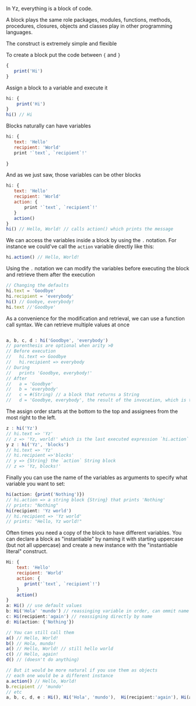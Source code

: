 In Yz, everything is a block of code. 

A block plays the same role packages, modules, functions, methods, procedures, closures, objects and classes play in other programming languages. 

The construct is extremely simple and flexible

To create a block put the code between `{` and `}`
```javascript
{
   print('Hi')
}
```

Assign a block to a variable and execute it

```javascript
hi: {
    print('Hi')
}
hi() // Hi
```

Blocks naturally can have variables

```javascript
hi: {
   text: 'Hello'
   recipient: 'World'
   print '`text`, `recipient`!'
    
}
```

And as we just saw, those variables can be other blocks

```javascript
hi: {
   text: 'Hello'
   recipient: 'World'
   action: {
       print '`text`, `recipient`!'
   }
   action()
}
hi() // Hello, World! // calls action() which prints the message
```

We can access the variables inside a block by using the `.`  notation. 
For instance we could've call the `action` variable directly like this:

```javascript
hi.action() // Hello, World!
```

Using the `.` notation we can modify the variables before executing the block and retrieve them after the execution

```javascript
// Changing the defaults
hi.text = 'Goodbye'
hi.recipient = 'everybody'
hi() // Goobye, everybody!
hi.text //'Goodbye'
```

As a convenience for the modification and retrieval, we can use a function call syntax. We can retrieve multiple values at once

```javascript

a, b, c, d : hi('Goodbye', 'everybody')  
// parenthesis are optional when arity >0
// Before execution
//   hi.text => Goodbye 
//   hi.recipient => everybody
// During
//   prints 'Goodbye, everybody!'
// After
//   a = 'Goodbye'
//   b = 'everybody'
//   c = #(String) // a block that returns a String
//   d = 'Goodbye, everybody', the result of the invocation, which is the last statement.
```

The assign order starts at the bottom to the top and assignees from the most right to the left.


```javascript
z : hi('Yz')             
// hi.text => 'Yz'
// z => 'Yz, world!' which is the last executed expression `hi.action`
y z : hi('Yz', 'blocks')  
// hi.text => 'Yz'
// hi.recipient =>'blocks'
// y => {String} the `action` String block
// z => 'Yz, blocks!'
```

Finally you can use the name of the variables as arguments to specify what variable you want to set:
```javascript
hi(action: {print('Nothing')}) 
// hi.action => a string block {String} that prints 'Nothing'
// prints: "Nothing"
hi(recipient: 'Yz world') 
// hi.recipient => 'Yz world'
// prints: "Hello, Yz world!"

```

Often times you need a copy of the block to have different variables. You can declare a block as "instantiable" by naming it with starting uppercase (but not all uppercase) and create a new instance with the "instantiable literal" construct.

```javascript
Hi: {
    text: 'Hello'
    recipient: 'World'
    action: {
       print('`text`, `recipient`!')
    }
    action()
}
a: Hi() // use default values
b: Hi('Hola' 'mundo') // reassinging variable in order, can ommit name  
c: Hi(recipient:'again') // reassigning directly by name 
d: Hi(action: {'Nothing'})

// You can still call them 
a() // Hello, World!
b() // Hola, mundo!
a() // Hello, World! // still hello world
c() // Hello, again!
d() // (doesn't do anything)

// But it would be more natural if you use them as objects
// each one would be a different instance
a.action() // Hello, World!
b.recipient // 'mundo' 
// etc
a, b, c, d, e : Hi(), Hi('Hola', 'mundo'),  Hi(recipient:'again'), Hi(action: {'Nothing'})
```
